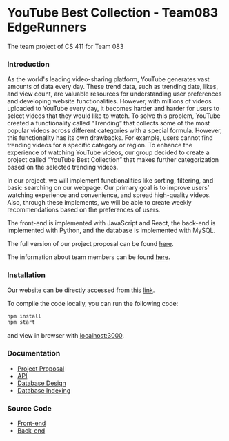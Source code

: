 # YouTube Best Collection - Team083 EdgeRunners

The team project of CS 411 for Team 083

### Introduction

As the world's leading video-sharing platform, YouTube generates vast amounts of data every day. These trend data, such as trending date, likes, and view count, are valuable resources for understanding user preferences and developing website functionalities. However, with millions of videos uploaded to YouTube every day, it becomes harder and harder for users to select videos that they would like to watch. To solve this problem, YouTube created a functionality called “Trending” that collects some of the most popular videos across different categories with a special formula. However, this functionality has its own drawbacks. For example, users cannot find trending videos for a specific category or region. To enhance the experience of watching YouTube videos, our group decided to create a project called “YouTube Best Collection” that makes further categorization based on the selected trending videos.

In our project, we will implement functionalities like sorting, filtering, and basic searching on our webpage. Our primary goal is to improve users’ watching experience and convenience, and spread high-quality videos. Also, through these implements, we will be able to create weekly recommendations based on the preferences of users.

The front-end is implemented with JavaScript and React, the back-end is implemented with Python, and the database is implemented with MySQL.

The full version of our project proposal can be found [here](/doc/Project%20Track%201%20Proposal.pdf).

The information about team members can be found [here](/TeamInfo.md).

### Installation

Our website can be directly accessed from this [link](https://main.d125eebggagy4p.amplifyapp.com/).

To compile the code locally, you can run the following code:
```bash
npm install
npm start
```
and view in browser with [localhost:3000](https://localhost:3000).

### Documentation
- [Project Proposal](/doc/Project%20Track%201%20Proposal.pdf)
- [API](/doc/API%20doc.md)
- [Database Design](/doc/Database%20Design.pdf)
- [Database Indexing](/doc/Stage%203%20Database%20Implementation%20and%20Indexing.pdf)

### Source Code
- [Front-end](/src/)
- [Back-end](/backend/)